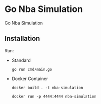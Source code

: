 # Go Nba Simulation

Go Nba Simulation

## Installation

Run:

+ Standard
   ```
   go run cmd/main.go
  ```
+ Docker Container
    ``` 
    docker build . -t nba-simulation
    ```
    
    ```
    docker run -p 4444:4444 nba-simulation
    ```